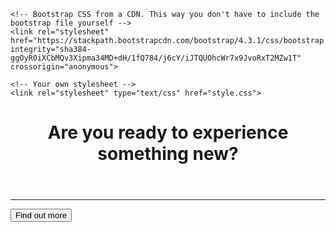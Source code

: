 <!DOCTYPE html>
<html>
  <head>
    <title>WI Beer Lovers</title>
    <meta charset="utf-8">
    <meta name="viewport" content="width=device-width, initial-scale=1, shrink-to-fit=no">
    <!-- Add icon library -->
    <link rel="stylesheet" href="https://cdnjs.cloudflare.com/ajax/libs/font-awesome/4.7.0/css/font-awesome.min.css">
    <!-- Google Fonts -->
    <link href="https://fonts.googleapis.com/css?family=Montserrat" rel="stylesheet">

    <!-- Bootstrap CSS from a CDN. This way you don't have to include the bootstrap file yourself -->
    <link rel="stylesheet" href="https://stackpath.bootstrapcdn.com/bootstrap/4.3.1/css/bootstrap.min.css" integrity="sha384-ggOyR0iXCbMQv3Xipma34MD+dH/1fQ784/j6cY/iJTQUOhcWr7x9JvoRxT2MZw1T" crossorigin="anonymous">
    
    <!-- Your own stylesheet -->
    <link rel="stylesheet" type="text/css" href="style.css">
  </head>
  <body>
    <div class="container d-flex align-items-center h-100">
      <div class="row">
        <header class="text-center col-12">
          <h1 class="text-uppercase"><strong>Are you ready to experience something new?</strong></h1>
        </header>
        <div class="buffer col-12"></div>
        <section class="text-center col-12">
          <hr>
          <a href="http://eepurl.com/haqvW9">
            <button class="btn btn-warning btn-xl">Find out more</button>
        </a>
        </section>
        <div class="buffer col-12"></div>
        <section class="text-center col-12">
          <a href="https://www.instagram.com/wi.beer.lover/" class="fa fa-instagram"></a>
        </section>
        </div>
      </div>
    </body>
</html>
